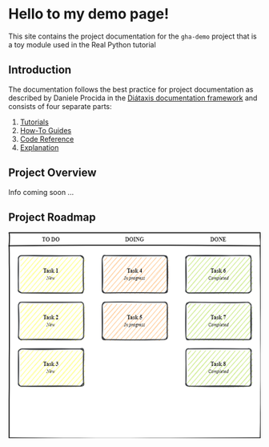 # Hello to my demo page!

This site contains the project documentation for the
`gha-demo` project that is a toy module used in the
Real Python tutorial

## Introduction

The documentation follows the best practice for
project documentation as described by Daniele Procida
in the [Diátaxis documentation framework](https://diataxis.fr/)
and consists of four separate parts:

1. [Tutorials](tutorials.md)
2. [How-To Guides](how-to-guides.md)
3. [Code Reference](code\reference.md)
4. [Explanation](explanation.md)

## Project Overview

Info coming soon ...

## Project Roadmap

![](/images/kanban_board_example.png)

